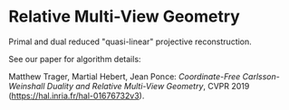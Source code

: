 # Relative Multi-View Geometry

Primal and dual reduced "quasi-linear" projective reconstruction.


See our paper for algorithm details:


Matthew Trager, Martial Hebert, Jean Ponce: *Coordinate-Free Carlsson-Weinshall Duality and Relative Multi-View Geometry*, CVPR 2019 (https://hal.inria.fr/hal-01676732v3).
